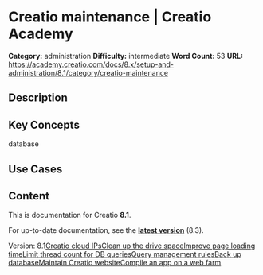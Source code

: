 # Creatio maintenance | Creatio Academy

**Category:** administration **Difficulty:** intermediate **Word Count:** 53
**URL:**
https://academy.creatio.com/docs/8.x/setup-and-administration/8.1/category/creatio-maintenance

## Description

## Key Concepts

database

## Use Cases

## Content

This is documentation for Creatio **8.1**.

For up-to-date documentation, see the
**[latest version](/docs/8.x/setup-and-administration/category/creatio-maintenance)**
(8.3).

Version:
8.1[Creatio cloud IPs](/docs/8.x/setup-and-administration/8.1/cloud-ips)[Clean up the drive space](/docs/8.x/setup-and-administration/8.1/administration/creatio-maintenance/clean-up-the-drive-space)[Improve page loading time](/docs/8.x/setup-and-administration/8.1/administration/creatio-maintenance/process-complex-database-queries-faster)[Limit thread count for DB queries](/docs/8.x/setup-and-administration/8.1/administration/creatio-maintenance/limit-DB-thread-count)[Query management rules](/docs/8.x/setup-and-administration/8.1/administration/creatio-maintenance/manage-resource-intensive-queries)[Back up database](/docs/8.x/setup-and-administration/8.1/administration/creatio-maintenance/backup-datadase)[Maintain Creatio website](/docs/8.x/setup-and-administration/8.1/administration/creatio-maintenance/manage-site)[Compile an app on a web farm](/docs/8.x/setup-and-administration/8.1/administration/creatio-maintenance/compile-app-on-web-farm)
